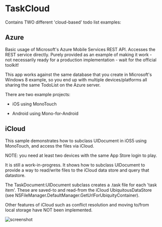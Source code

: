 TaskCloud
=========

Contains TWO different 'cloud-based' todo list examples:

Azure
-----
Basic usage of Microsoft's Azure Mobile Services REST API. Accesses the REST service directly. Purely provided as an example of making it work - not necessarily ready for a production implementation - wait for the official toolkit!

This app works against the same database that you create in Microsoft's Windows 8 example, so you end up with multiple devices/platforms all sharing the same TodoList on the Azure server.

There are two example projects:

* iOS using MonoTouch

* Android using Mono-for-Android


iCloud
------

This sample demonstrates how to subclass UIDocument in iOS5 using MonoTouch, and access the files via iCloud.

NOTE: you need at least two devices with the same App Store login to play.

It is still a work-in-progress. It shows how to subclass UIDocument to provide a way to read/write
files to the iCloud data store and query that datastore.

The TaskDocument:UIDocument subclass creates a .task file for each 'task item'. These are saved-to and read-from 
the iCloud UbiquitousDataStore (see NSFileManager.DefaultManager.GetUrlForUbiquityContainer).

Other features of iCloud such as conflict resolution and moving to/from local storage have NOT been implemented.

![screenshot](http://1.bp.blogspot.com/-XfF8owsMCAo/T1QLNeOsV-I/AAAAAAAABWo/WYaR8hKpgx4/s1600/TaskCloud.png "Sample") 